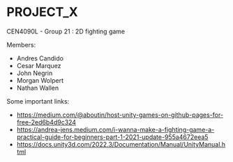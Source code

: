 # PROJECT_X
CEN4090L - Group 21 : 2D fighting game

Members:
- Andres Candido
- Cesar Marquez
- John Negrin
- Morgan Wolpert
- Nathan Wallen

Some important links:
- https://medium.com/@aboutin/host-unity-games-on-github-pages-for-free-2ed6b4d9c324
- https://andrea-jens.medium.com/i-wanna-make-a-fighting-game-a-practical-guide-for-beginners-part-1-2021-update-955a4672eea5
- https://docs.unity3d.com/2022.3/Documentation/Manual/UnityManual.html

